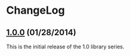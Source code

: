 # ChangeLog
        
## [1.0.0](https://github.com/commtech/cfscc/releases/tag/v2.0.0) (01/28/2014)
This is the initial release of the 1.0 library series.
